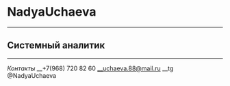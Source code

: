 # NadyaUchaeva
---
## Системный аналитик
****
*Контакты*
__+7(968) 720 82 60
__uchaeva.88@mail.ru
__tg @NadyaUchaeva


